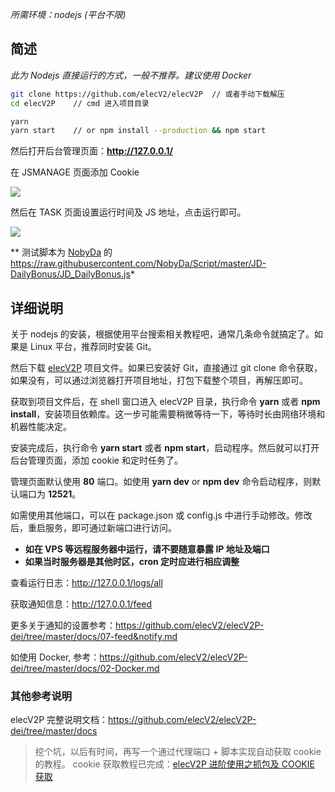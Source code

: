 *所需环境：nodejs (平台不限)*

## 简述

*此为 Nodejs 直接运行的方式，一般不推荐。建议使用 Docker*

``` sh
git clone https://github.com/elecV2/elecV2P  // 或者手动下载解压
cd elecV2P    // cmd 进入项目目录

yarn
yarn start    // or npm install --production && npm start
```

然后打开后台管理页面：**http://127.0.0.1/**

在 JSMANAGE 页面添加 Cookie

![](https://raw.githubusercontent.com/elecV2/elecV2P-dei/master/examples/res/cookieadd.png)

然后在 TASK 页面设置运行时间及 JS 地址，点击运行即可。

![](https://raw.githubusercontent.com/elecV2/elecV2P-dei/master/examples/res/taskrun.png)

** 测试脚本为 [NobyDa](https://github.com/NobyDa) 的 https://raw.githubusercontent.com/NobyDa/Script/master/JD-DailyBonus/JD_DailyBonus.js*

## 详细说明

关于 nodejs 的安装，根据使用平台搜索相关教程吧，通常几条命令就搞定了。如果是 Linux 平台，推荐同时安装 Git。

然后下载 [elecV2P](https://github.com/elecV2/elecV2P) 项目文件。如果已安装好 Git，直接通过 git clone 命令获取，如果没有，可以通过浏览器打开项目地址，打包下载整个项目，再解压即可。

获取到项目文件后，在 shell 窗口进入 elecV2P 目录，执行命令 **yarn** 或者 **npm install**，安装项目依赖库。这一步可能需要稍微等待一下，等待时长由网络环境和机器性能决定。

安装完成后，执行命令 **yarn start** 或者 **npm start**，启动程序。然后就可以打开后台管理页面，添加 cookie 和定时任务了。

管理页面默认使用 **80** 端口。如使用 **yarn dev** or **npm dev** 命令启动程序，则默认端口为 **12521**。

如需使用其他端口，可以在 package.json 或 config.js 中进行手动修改。修改后，重启服务，即可通过新端口进行访问。

* **如在 VPS 等远程服务器中运行，请不要随意暴露 IP 地址及端口**
* **如果当时服务器是其他时区，cron 定时应进行相应调整**

查看运行日志：http://127.0.0.1/logs/all

获取通知信息：http://127.0.0.1/feed

更多关于通知的设置参考：https://github.com/elecV2/elecV2P-dei/tree/master/docs/07-feed&notify.md

如使用 Docker, 参考：https://github.com/elecV2/elecV2P-dei/tree/master/docs/02-Docker.md

### 其他参考说明

elecV2P 完整说明文档：https://github.com/elecV2/elecV2P-dei/tree/master/docs

> 挖个坑，以后有时间，再写一个通过代理端口 + 脚本实现自动获取 cookie 的教程。
> cookie 获取教程已完成：[elecV2P 进阶使用之抓包及 COOKIE 获取](https://elecv2.github.io/#elecV2P%20%E8%BF%9B%E9%98%B6%E4%BD%BF%E7%94%A8%E4%B9%8B%E6%8A%93%E5%8C%85%E5%8F%8A%20COOKIE%20%E8%8E%B7%E5%8F%96)